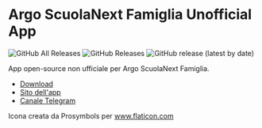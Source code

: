# Argo ScuolaNext Famiglia Unofficial App
![GitHub All Releases](https://img.shields.io/github/downloads/peppelg/argo_scuolanext_famiglia_unofficial_app/total) 
![GitHub Releases](https://img.shields.io/github/downloads/peppelg/argo_scuolanext_famiglia_unofficial_app/latest/total)
![GitHub release (latest by date)](https://img.shields.io/github/v/release/peppelg/argo_scuolanext_famiglia_unofficial_app)

App open-source non ufficiale per Argo ScuolaNext Famiglia.

- [Download](https://github.com/peppelg/argo_scuolanext_famiglia_unofficial_app/releases/latest/download/app-release.apk)
- [Sito dell'app](https://peppelg.space/argo-famiglia)
- [Canale Telegram](https://t.me/scuolanext)


Icona creata da Prosymbols per www.flaticon.com